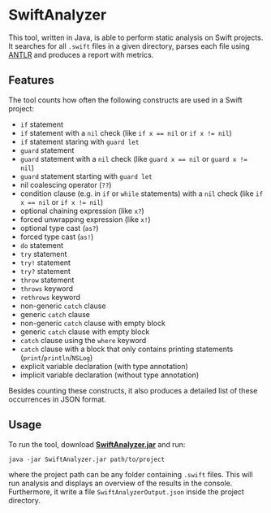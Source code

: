 # SwiftAnalyzer

This tool, written in Java, is able to perform static analysis on Swift projects.
It searches for all `.swift` files in a given directory, parses each file using
[ANTLR](http://www.antlr.org/) and produces a report with metrics.

## Features

The tool counts how often the following constructs are used in a Swift project:
- `if` statement
- `if` statement with a `nil` check (like `if x == nil` or `if x != nil`)
- `if` statement staring with `guard let`
- `guard` statement
- `guard` statement with a `nil` check (like `guard x == nil` or `guard x != nil`)
- `guard` statement starting with `guard let`
- nil coalescing operator (`??`)
- condition clause (e.g. in `if` or `while` statements) with a `nil` check (like `if x == nil` or `if x != nil`)
- optional chaining expression (like `x?`)
- forced unwrapping expression (like `x!`)
- optional type cast (`as?`)
- forced type cast (`as!`)
- `do` statement
- `try` statement
- `try!` statement
- `try?` statement
- `throw` statement
- `throws` keyword
- `rethrows` keyword
- non-generic `catch` clause
- generic `catch` clause
- non-generic `catch` clause with empty block
- generic `catch` clause with empty block
- `catch` clause using the `where` keyword
- `catch` clause with a block that only contains printing statements (`print`/`println`/`NSLog`)
- explicit variable declaration (with type annotation)
- implicit variable declaration (without type annotation)

Besides counting these constructs, it also produces a detailed list of these occurrences in JSON format.

## Usage

To run the tool, download **[SwiftAnalyzer.jar](https://github.com/JeroenNoten/SwiftAnalyzer/releases/download/v1.0.0/SwiftAnalyzer.jar)** and run:

    java -jar SwiftAnalyzer.jar path/to/project

where the project path can be any folder containing `.swift` files. This will run analysis and displays an overview of
the results in the console. Furthermore, it write a file `SwiftAnalyzerOutput.json` inside the project directory.